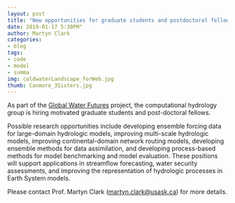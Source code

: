 ```yaml
---
layout: post
title: "New opportunities for graduate students and postdoctoral fellows"
date: 2019-01-17 5:30PM"
author: Martyn Clark
categories:
- blog
tags:
- code
- model
- summa
img: coldwaterLandscape_forWeb.jpg
thumb: Canmore_3Sisters.jpg
---
```

As part of the [Global Water Futures](https://gwf.usask.ca/) project, the computational hydrology group is hiring motivated graduate students and post-doctoral fellows.

Possible research opportunities include developing ensemble forcing data for large-domain hydrologic models, improving multi-scale hydrologic models, improving continental-domain network routing models, developing ensemble methods for data assimilation, and developing process-based methods for model benchmarking and model evaluation. These positions will support applications in streamflow forecasting, water security assessments, and improving the representation of hydrologic processes in Earth System models.

Please contact Prof. Martyn Clark (martyn.clark@usask.ca) for more details.
